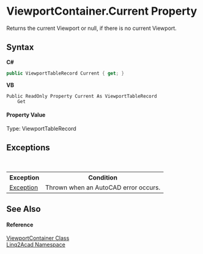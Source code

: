# ViewportContainer.Current Property 
 

Returns the current Viewport or null, if there is no current Viewport.

## Syntax

**C#**<br />
``` C#
public ViewportTableRecord Current { get; }
```

**VB**<br />
``` VB
Public ReadOnly Property Current As ViewportTableRecord
	Get
```


#### Property Value
Type: ViewportTableRecord

## Exceptions
&nbsp;<table><tr><th>Exception</th><th>Condition</th></tr><tr><td><a href="https://docs.microsoft.com/dotnet/api/system.exception" target="_blank" rel="noopener noreferrer">Exception</a></td><td>Thrown when an AutoCAD error occurs.</td></tr></table>

## See Also


#### Reference
<a href="T_Linq2Acad_ViewportContainer.md">ViewportContainer Class</a><br /><a href="N_Linq2Acad.md">Linq2Acad Namespace</a><br />
